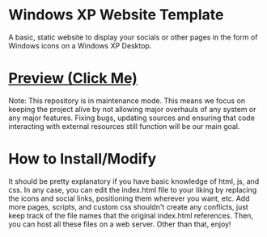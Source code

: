 # Windows XP Website Template
A basic, static website to display your socials or other pages in the form of Windows icons on a Windows XP Desktop.
# [Preview (Click Me)](https://windows-xp-website.vercel.app/)
Note: This repository is in maintenance mode. This means we focus on keeping the project alive by not allowing major overhauls of any system or any major features. Fixing bugs, updating sources and ensuring that code interacting with external resources still function will be our main goal.
# How to Install/Modify
It should be pretty explanatory if you have basic knowledge of html, js, and css. In any case, you can edit the index.html file to your liking by replacing the icons and social links, positioning them wherever you want, etc.
Add more pages, scripts, and custom css shouldn't create any conflicts, just keep track of the file names that the original index.html references.
Then, you can host all these files on a web server.
Other than that, enjoy!
